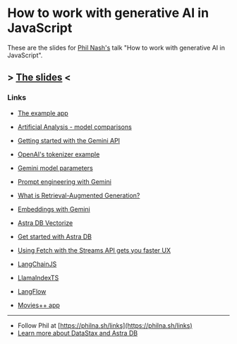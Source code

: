 # How to work with generative AI in JavaScript

These are the slides for [Phil Nash's](https://philna.sh/) talk "How to work with generative AI in JavaScript".

## > [The slides](https://philnash.github.io/talks/how-to-ai/slides.html) <

### Links

- [The example app](https://github.com/philnash/how-to-genai)

- [Artificial Analysis - model comparisons](https://artificialanalysis.ai/)
- [Getting started with the Gemini API](https://ai.google.dev/gemini-api/docs/get-started/tutorial?lang=node)
- [OpenAI's tokenizer example](https://ai.google.dev/gemini-api/docs/get-started/tutorial?lang=node)
- [Gemini model parameters](https://ai.google.dev/gemini-api/docs/models/generative-models#model-parameters)
- [Prompt engineering with Gemini](https://ai.google.dev/gemini-api/docs/models/generative-models#prompt101)
- [What is Retrieval-Augmented Generation?](https://dtsx.io/3zFG1kR)
- [Embeddings with Gemini](https://ai.google.dev/gemini-api/docs/embeddings)
- [Astra DB Vectorize](https://dtsx.io/3Y1X3nq)
- [Get started with Astra DB](https://dtsx.io/3LhINzg)

- [Using Fetch with the Streams API gets you faster UX](https://www.datastax.com/blog/fetch-streams-api-for-faster-ux-generative-ai-apps)

- [LangChainJS](https://js.langchain.com/v0.2/docs/introduction/)
- [LlamaIndexTS](https://ts.llamaindex.ai/)
- [LangFlow](https://dtsx.io/4eRKlxk)
- [Movies++ app](https://github.com/datastax/movies_plus_plus/)

---

- Follow Phil at [https://philna.sh/links](https://philna.sh/links)
- [Learn more about DataStax and Astra DB](https://dtsx.io/3LhINzg)
